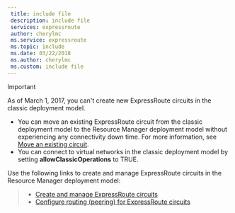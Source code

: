 ```yaml
---
 title: include file
 description: include file
 services: expressroute
 author: cherylmc
 ms.service: expressroute
 ms.topic: include
 ms.date: 03/22/2018
 ms.author: cherylmc
 ms.custom: include file
---
```

> [!IMPORTANT] 
> As of March 1, 2017, you can't create new ExpressRoute circuits in the classic deployment model.
> 
> - You can move an existing ExpressRoute circuit from the classic deployment model to the Resource Manager deployment model without experiencing any connectivity down time. For more information, see [Move an existing circuit](../articles/expressroute/expressroute-move.md).
> - You can connect to virtual networks in the classic deployment model by setting **allowClassicOperations** to TRUE.
> 
> Use the following links to create and manage ExpressRoute circuits in the Resource Manager deployment model:

> - [Create and manage ExpressRoute circuits](../articles/expressroute/expressroute-howto-circuit-portal-resource-manager.md)<br>
> - [Configure routing (peering) for ExpressRoute circuits](../articles/expressroute/expressroute-howto-routing-portal-resource-manager.md)
>
>